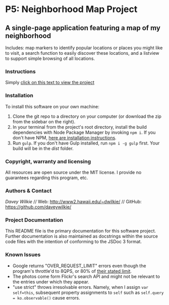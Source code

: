 # P5: Neighborhood Map Project
## A single-page application featuring a map of my neighborhood 

Includes: map markers to identify popular locations or places you might like to visit, a search function to easily discover these locations, and a listview to support simple browsing of all locations.

### Instructions

Simply [click on this text to view the project](http://www2.hawaii.edu/~dwilkie/udacity/frontend/p5-neighborhood-map/index.html "Neighborhood Map Project")

### Installation 

To install this software on your own machine:

1. Clone the git repo to a directory on your computer (or download the zip from the sidebar on the right).
2. In your terminal from the project's root directory, install the build dependencies with Node Package Manager by invoking `npm i`. If you don't have NPM, [here are installation instructions](http://nodejs.org/download/).
3. Run `gulp`. If you don't have Gulp installed, run `npm i -g gulp` first. Your build will be in the *dist* folder.

### Copyright, warranty and licensing

All resources are open source under the MIT license. I provide no guarantees regarding this program, etc.

### Authors & Contact

_Davey Wilkie_ // Web: http://www2.hawaii.edu/~dwilkie/ // GitHub: https://github.com/daveywilkie/

### Project Documentation

This README file is the primary documentation for this software project. Further documentation is also maintained as docstrings within the source code files with the intention of conforming to the JSDoc 3 format. 

### Known Issues

- Google returns "OVER_REQUEST_LIMIT" errors even though the program's throttle'd to 8QPS, or 80% of [their stated limit](https://developers.google.com/maps/documentation/business/articles/usage_limits#basics).
- The photos come form Flickr's search API and might not be relevant to the entries under which they appear.
- "use strict" throws irresolvable errors. Namely, when I assign `var self=this`, subsequent property assignments to `self` such as `self.query = ko.observable()` cause errors.
